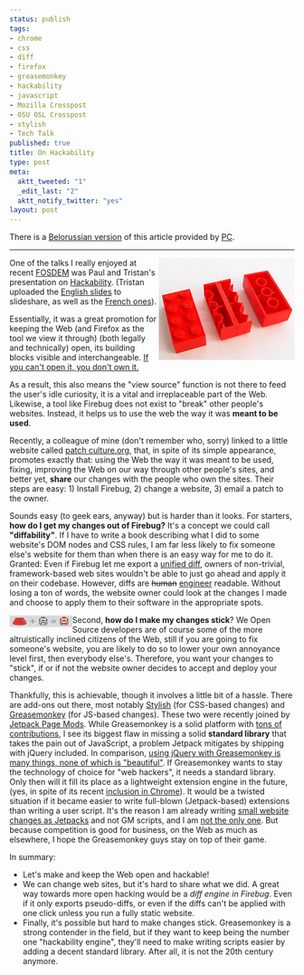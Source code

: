 ```yaml
--- 
status: publish
tags: 
- chrome
- css
- diff
- firefox
- greasemonkey
- hackability
- javascript
- Mozilla Crosspost
- OSU OSL Crosspost
- stylish
- Tech Talk
published: true
title: On Hackability
type: post
meta: 
  aktt_tweeted: "1"
  _edit_last: "2"
  aktt_notify_twitter: "yes"
layout: post
---
```

There is a <a href="http://pc.de/pages/on-hackability-be">Belorussian version</a> of this article provided by <a href="http://pc.de/">PC</a>.
<hr />

<a href="http://www.flickr.com/photos/oskay/265899784/"><img src="/media/wp/2010/02/hackability.jpg" alt="" title="Hackability: &quot;Inside-out lego brick&quot;, cc-by licensed by oskay on flickr" width="240" height="180" class="alignright size-full wp-image-2595" align="right" /></a>One of the talks I really enjoyed at recent <a href="http://fredericiana.com/2010/02/10/fosdem-2010/">FOSDEM</a> was Paul and Tristan's presentation on <a href="http://fosdem.org/2010/schedule/events/moz_hackability">Hackability</a>. (Tristan uploaded the <a href="http://www.slideshare.net/nitot/hackability-what-it-means-why-its-important">English slides</a> to slideshare, as well as the <a href="http://www.slideshare.net/nitot/bidouillabilit-pourquoi-il-est-essentiel-de-pouvoir-bidouiller-internet">French ones</a>).

Essentially, it was a great promotion for keeping the Web (and Firefox as the tool we view it through) (both legally and technically) open, its building blocks visible and interchangeable. <a href="http://www.slideshare.net/brianoberkirch/designing-for-hackability">If you can't open it, you don't own it.</a>

As a result, this also means the "view source" function is not there to feed the user's idle curiosity, it is a vital and irreplaceable part of the Web. Likewise, a tool like Firebug does not exist to "break" other people's websites. Instead, it helps us to use the web the way it was <strong>meant to be used</strong>.

Recently, a colleague of mine (don't remember who, sorry) linked to a little website called <a href="http://patchculture.org/">patch culture.org</a>, that, in spite of its simple appearance, promotes exactly that: using the Web the way it was meant to be used, fixing, improving the Web on our way through other people's sites, and better yet, <strong>share</strong> our changes with the people who own the sites. Their steps are easy: 1) Install Firebug, 2) change a website, 3) email a patch to the owner.

Sounds easy (to geek ears, anyway) but is harder than it looks. For starters, <strong>how do I get my changes out of Firebug?</strong> It's a concept we could call <strong>"diffability"</strong>. If I have to write a book describing what I did to some website's DOM nodes and CSS rules, I am far less likely to fix someone else's website for them than when there is an easy way for me to do it. Granted: Even if Firebug let me export a <a href="http://en.wikipedia.org/wiki/Unified_diff#Unified_format">unified diff</a>, owners of non-trivial, framework-based web sites wouldn't be able to just go ahead and apply it on their codebase. However, diffs are <del>human</del> <ins>engineer</ins> readable. Without losing a ton of words, the website owner could look at the changes I made and choose to apply them to their software in the appropriate spots.

<a href="http://joanpiedra.com/jquery/greasemonkey/"><img src="/media/wp/2010/02/greasemonkey_and_jquery.png" alt="" title="Greasemonkey and jQuery, MIT-licensed by joan piedra" width="111" height="22" class="alignleft size-full wp-image-2600" align="left" /></a>Second, <strong>how do I make my changes stick</strong>? We Open Source developers are of course some of the more altruistically inclined citizens of the Web, still if you are going to fix someone's website, you are likely to do so to lower your own annoyance level first, then everybody else's. Therefore, you want your changes to "stick", if or if not the website owner decides to accept and deploy your changes. 

Thankfully, this is achievable, though it involves a little bit of a hassle. There are add-ons out there, most notably <a href="https://addons.mozilla.org/en-US/firefox/addon/2108">Stylish</a> (for CSS-based changes) and <a href="https://addons.mozilla.org/en-US/firefox/addon/748">Greasemonkey</a> (for JS-based changes). These two were recently joined by <a href="https://wiki.mozilla.org/Labs/Jetpack/JEP/17">Jetpack Page Mods</a>. While Greasemonkey is a solid platform with <a href="http://userscripts.org/">tons of contributions</a>, I see its biggest flaw in missing a solid <strong>standard library</strong> that takes the pain out of JavaScript, a problem Jetpack mitigates by shipping with jQuery included. In comparison, <a href="http://joanpiedra.com/jquery/greasemonkey/">using jQuery with Greasemonkey is many things, none of which is "beautiful"</a>. If Greasemonkey wants to stay the technology of choice for "web hackers", it needs a standard library. Only then will it fill its place as a lightweight extension engine in the future, (yes, in spite of its recent <a href="http://blog.chromium.org/2010/02/40000-more-extensions.html">inclusion in Chrome</a>). It would be a twisted situation if it became easier to write full-blown (Jetpack-based) extensions than writing a user script. It's the reason I am already writing <a href="http://fwenzel.github.com/jetpacks/">small website changes as Jetpacks</a> and not GM scripts, and I am <a href="http://jbalogh.github.com/jetpacks/">not the only one</a>. But because competition is good for business, on the Web as much as elsewhere, I hope the Greasemonkey guys stay on top of their game.

In summary:
<ul>
	<li>Let's make and keep the Web open and hackable!</li>
	<li>We can change web sites, but it's hard to share what we did. A great way towards more open hacking would be a <em>diff engine in Firebug</em>. Even if it only exports pseudo-diffs, or even if the diffs can't be applied with one click unless you run a fully static website.</li>
	<li>Finally, it's possible but hard to make changes stick. Greasemonkey is a strong contender in the field, but if they want to keep being the number one "hackability engine", they'll need to make writing scripts easier by adding a decent standard library. After all, it is not the 20th century anymore.</li>
</ul>
